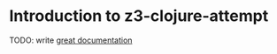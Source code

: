 # Introduction to z3-clojure-attempt

TODO: write [great documentation](http://jacobian.org/writing/what-to-write/)
